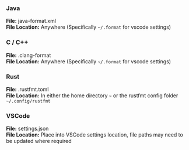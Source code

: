 ### Java

**File:** java-format.xml <br>
**File Location:** Anywhere (Specifically `~/.format` for vscode settings)

### C / C++

**File:** .clang-format <br>
**File Location:** Anywhere (Specifically `~/.format` for vscode settings)

### Rust

**File:** .rustfmt.toml <br>
**File Location:** In either the home directory `~` or the rustfmt config folder `~/.config/rustfmt`

### VSCode

**File:** settings.json <br>
**File Location:** Place into VSCode settings location, file paths may need to be updated where required